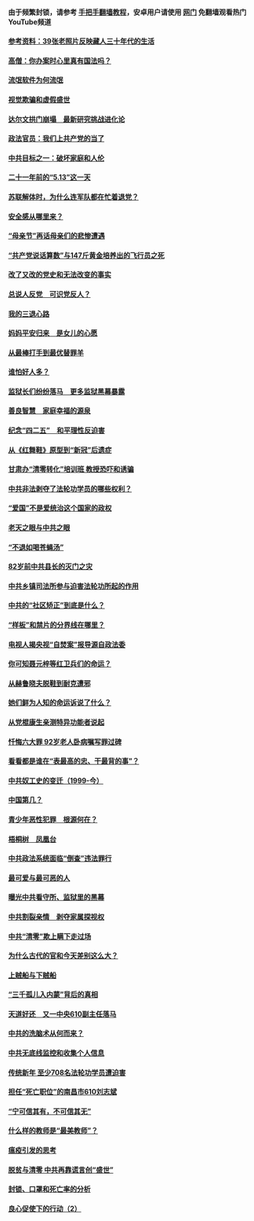 #### 由于频繁封锁，请参考 [手把手翻墙教程](https://github.com/gfw-breaker/guides/wiki/)，安卓用户请使用 [网门](https://github.com/gfw-breaker/nogfw/blob/master/dl.md?t=06150201) 免翻墙观看热门YouTube频道 

#### [参考资料：39张老照片反映藏人三十年代的生活](../pages/19/426471.md?t=06150201) 

#### [高僧：你办案时心里真有国法吗？](../pages/19/426530.md?t=06150201) 

#### [流氓软件为何流氓](../pages/19/426531.md?t=06150201) 

#### [视觉欺骗和虚假盛世](../pages/19/426443.md?t=06150201) 

#### [达尔文拱门崩塌　最新研究挑战进化论](../pages/19/426009.md?t=06150201) 

#### [政法官员：我们上共产党的当了](../pages/19/425351.md?t=06150201) 

#### [中共目标之一：破坏家庭和人伦](../pages/19/424454.md?t=06150201) 

#### [二十一年前的“5.13”这一天](../pages/19/424814.md?t=06150201) 

#### [苏联解体时，为什么连军队都在忙着退党？](../pages/19/424335.md?t=06150201) 

#### [安全感从哪里来？](../pages/19/424336.md?t=06150201) 

#### [“母亲节”再话母亲们的悲惨遭遇](../pages/19/424234.md?t=06150201) 

#### [“共产党说话算数”与147斤黄金培养出的飞行员之死](../pages/19/424115.md?t=06150201) 

#### [改了又改的党史和无法改变的事实](../pages/19/424037.md?t=06150201) 

#### [总说人反党　可识党反人？](../pages/19/423820.md?t=06150201) 

#### [我的三退心路](../pages/19/423876.md?t=06150201) 

#### [妈妈平安归来　是女儿的心愿](../pages/19/423947.md?t=06150201) 

#### [从最棒打手到最优替罪羊](../pages/19/423819.md?t=06150201) 

#### [谁怕好人多？](../pages/19/423774.md?t=06150201) 

#### [监狱长们纷纷落马　更多监狱黑幕暴露](../pages/19/423787.md?t=06150201) 

#### [善良智慧　家庭幸福的源泉](../pages/19/423632.md?t=06150201) 

#### [纪念“四二五”　和平理性反迫害](../pages/19/423660.md?t=06150201) 

#### [从《红舞鞋》原型到“新冠”后遗症](../pages/19/423509.md?t=06150201) 

#### [甘肃办“清零转化”培训班 教授恐吓和诱骗](../pages/19/423498.md?t=06150201) 

#### [中共非法剥夺了法轮功学员的哪些权利？](../pages/19/423392.md?t=06150201) 

#### [“爱国”不是爱统治这个国家的政权](../pages/19/423029.md?t=06150201) 

#### [老天之眼与中共之眼](../pages/19/423378.md?t=06150201) 

#### [“不退如喝苍蝇汤”](../pages/19/423287.md?t=06150201) 

#### [82岁前中共县长的灭门之灾](../pages/19/423055.md?t=06150201) 

#### [中共乡镇司法所参与迫害法轮功所起的作用](../pages/19/423064.md?t=06150201) 

#### [中共的“社区矫正”到底是什么？](../pages/19/422870.md?t=06150201) 

#### [“样板”和禁片的分界线在哪里？](../pages/19/422704.md?t=06150201) 

#### [电视人揭央视“自焚案”报导源自政法委](../pages/19/422770.md?t=06150201) 

#### [你可知聂元梓等红卫兵们的命运？](../pages/19/422848.md?t=06150201) 

#### [从赫鲁晓夫脱鞋到耐克遭邪](../pages/19/422826.md?t=06150201) 

#### [她们鲜为人知的命运诉说了什么？](../pages/19/422754.md?t=06150201) 

#### [从党棍康生亲测特异功能者说起](../pages/19/422657.md?t=06150201) 

#### [忏悔六大罪 92岁老人卧病嘱写罪过碑](../pages/19/422750.md?t=06150201) 

#### [看看都是谁在“表最高的忠、干最背的事”？](../pages/19/422703.md?t=06150201) 

#### [中共奴工史的变迁（1999-今）](../pages/19/422656.md?t=06150201) 

#### [中国第几？](../pages/19/422496.md?t=06150201) 

#### [青少年恶性犯罪　根源何在？](../pages/19/422449.md?t=06150201) 

#### [梧桐树　凤凰台](../pages/19/422442.md?t=06150201) 

#### [中共政法系统面临“倒查”违法罪行](../pages/19/422497.md?t=06150201) 

#### [最可爱与最可恶的人](../pages/19/422448.md?t=06150201) 

#### [曝光中共看守所、监狱里的黑幕](../pages/19/422390.md?t=06150201) 

#### [中共割裂亲情　剥夺家属探视权](../pages/19/422364.md?t=06150201) 

#### [中共“清零”欺上瞒下走过场](../pages/19/422306.md?t=06150201) 

#### [为什么古代的官和今天差别这么大？](../pages/19/422228.md?t=06150201) 

#### [上贼船与下贼船](../pages/19/422276.md?t=06150201) 

#### [“三千孤儿入内蒙”背后的真相](../pages/19/422229.md?t=06150201) 

#### [天道好还　又一中央610副主任落马](../pages/19/422155.md?t=06150201) 

#### [中共的洗脑术从何而来？](../pages/19/422154.md?t=06150201) 

#### [中共无底线监控和收集个人信息](../pages/19/422039.md?t=06150201) 

#### [传统新年 至少708名法轮功学员遭迫害](../pages/19/421946.md?t=06150201) 

#### [担任“死亡职位”的南昌市610刘志斌](../pages/19/421957.md?t=06150201) 

#### [“宁可信其有，不可信其无”](../pages/19/421691.md?t=06150201) 

#### [什么样的教师是“最美教师”？](../pages/19/421755.md?t=06150201) 

#### [瘟疫引发的思考](../pages/19/421594.md?t=06150201) 

#### [脱贫与清零 中共再靠谎言创“盛世”](../pages/19/421590.md?t=06150201) 

#### [封锁、口罩和死亡率的分析](../pages/19/421495.md?t=06150201) 

#### [良心促使下的行动（2）](../pages/19/421361.md?t=06150201) 

